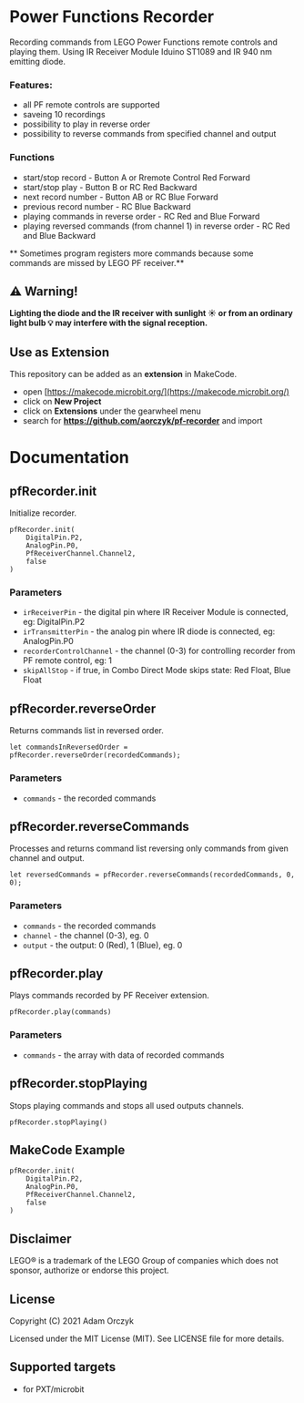 # Power Functions Recorder

Recording commands from LEGO Power Functions remote controls and playing them. Using IR Receiver Module Iduino ST1089 and IR 940 nm emitting diode.

### Features:
- all PF remote controls are supported
- saveing 10 recordings 
- possibility to play in reverse order
- possibility to reverse commands from specified channel and output

### Functions
- start/stop record - Button A or Rremote Control Red Forward
- start/stop play - Button B or RC Red Backward
- next record number - Button AB or RC Blue Forward 
- previous record number - RC Blue Backward 
- playing commands in reverse order - RC Red and Blue Forward
- playing reversed commands (from channel 1) in reverse order  - RC Red and Blue Backward

** Sometimes program registers more commands because some commands are missed by LEGO PF receiver.**

## :warning: Warning!
**Lighting the diode and the IR receiver with sunlight :sunny: or from an ordinary light bulb :bulb: may interfere with the signal reception.**

## Use as Extension

This repository can be added as an **extension** in MakeCode.

* open [https://makecode.microbit.org/](https://makecode.microbit.org/)
* click on **New Project**
* click on **Extensions** under the gearwheel menu
* search for **https://github.com/aorczyk/pf-recorder** and import


# Documentation

## pfRecorder.init

Initialize recorder.

```sig
pfRecorder.init(
    DigitalPin.P2,
    AnalogPin.P0,
    PfReceiverChannel.Channel2,
    false
)
```
### Parameters
- `irReceiverPin` - the digital pin where IR Receiver Module is connected, eg: DigitalPin.P2
- `irTransmitterPin` - the analog pin where IR diode is connected, eg: AnalogPin.P0
- `recorderControlChannel` - the channel (0-3) for controlling recorder from PF remote control, eg: 1
- `skipAllStop` - if true, in Combo Direct Mode skips state: Red Float, Blue Float


## pfRecorder.reverseOrder

Returns commands list in reversed order.

```sig
let commandsInReversedOrder = pfRecorder.reverseOrder(recordedCommands);
```

### Parameters
- `commands` - the recorded commands


## pfRecorder.reverseCommands

Processes and returns command list reversing only commands from given channel and output.

```sig
let reversedCommands = pfRecorder.reverseCommands(recordedCommands, 0, 0);
```

### Parameters
- `commands` - the recorded commands
- `channel` - the channel (0-3), eg. 0
- `output` - the output: 0 (Red), 1 (Blue), eg. 0


## pfRecorder.play

Plays commands recorded by PF Receiver extension.

```sig
pfRecorder.play(commands)
```

### Parameters

- `commands` - the array with data of recorded commands


## pfRecorder.stopPlaying

Stops playing commands and stops all used outputs channels.

```sig
pfRecorder.stopPlaying()
```


## MakeCode Example

```blocks
pfRecorder.init(
    DigitalPin.P2,
    AnalogPin.P0,
    PfReceiverChannel.Channel2,
    false
)
```

## Disclaimer

LEGO® is a trademark of the LEGO Group of companies which does not sponsor, authorize or endorse this project.

## License

Copyright (C) 2021 Adam Orczyk

Licensed under the MIT License (MIT). See LICENSE file for more details.

## Supported targets

* for PXT/microbit